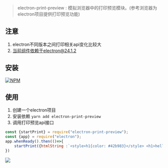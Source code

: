 > electron-print-preview : 模拟浏览器中的打印预览模块。(参考浏览器为electron项目提供打印预览功能)

## 注意
1. electron不同版本之间打印相关api变化比较大
2. 当前组件依赖于electron@24.1.2
## 安装

[![NPM](https://nodei.co/npm/electron-print-preview.png?downloads=true&downloadRank=true&stars=true)](https://nodei.co/npm/electron-print-preview/)

## 使用

1. 创建一个electron项目 
2. 安装依赖 ```yarn add electron-print-preview```
3. 调用打印预览api接口
```js
const {startPrint} = require("electron-print-preview");
const {app} = require("electron");
app.whenReady().then(()=>{
    startPrint({htmlString :`<style>h1{color: #42b983}</style> <h1>hello world !</h1>`},undefined)
})

```

![](https://whaleluo.oss-cn-beijing.aliyuncs.com/imageselectron_pdf.gif)